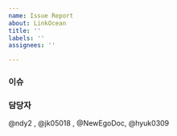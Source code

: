 ```yaml
---
name: Issue Report
about: LinkOcean
title: ''
labels: ''
assignees: ''

---
```


### 이슈


### 담당자
@ndy2 , @jk05018 , @NewEgoDoc, @hyuk0309
